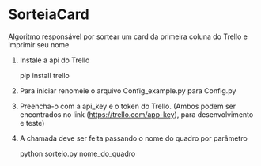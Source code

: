 # SorteiaCard
Algoritmo responsável por sortear um card da primeira coluna do Trello e imprimir seu nome

1. Instale a api do Trello

	pip install trello

2. Para iniciar renomeie o arquivo Config_example.py para Config.py 

3. Preencha-o com a api_key e o token do Trello. (Ambos podem ser encontrados no link (https://trello.com/app-key), para desenvolvimento e teste)

4. A chamada deve ser feita passando o nome do quadro por parâmetro
	
	python sorteio.py nome_do_quadro
